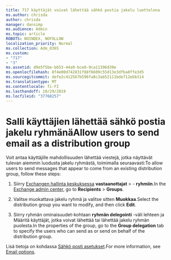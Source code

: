 ```yaml
---
title: 717 käyttäjät voivat lähettää sähkö postia jakelu luettelona
ms.author: chrisda
author: chrisda
manager: dansimp
ms.audience: Admin
ms.topic: article
ROBOTS: NOINDEX, NOFOLLOW
localization_priority: Normal
ms.collection: Adm_O365
ms.custom:
- "717"
- "3"
ms.assetid: d9e5f5be-b653-44a9-bce8-9ca11396d39e
ms.openlocfilehash: 8f4e00d742831f88f6609c55d13e3dfba8ffe3d5
ms.sourcegitcommit: defe2c412567b596fa8c3ab52111bde712ebb314
ms.translationtype: MT
ms.contentlocale: fi-FI
ms.lasthandoff: 10/29/2019
ms.locfileid: "37768257"
---
```

# <a name="allow-users-to-send-email-as-a-distribution-group"></a><span data-ttu-id="9bae0-102">Salli käyttäjien lähettää sähkö postia jakelu ryhmänä</span><span class="sxs-lookup"><span data-stu-id="9bae0-102">Allow users to send email as a distribution group</span></span>

<span data-ttu-id="9bae0-103">Voit antaa käyttäjille mahdollisuuden lähettää viestejä, jotka näyttävät tulevan aiemmin luodusta jakelu ryhmästä, toimimalla seuraavasti:</span><span class="sxs-lookup"><span data-stu-id="9bae0-103">To allow users to send messages that appear to come from an existing distribution group, follow these steps:</span></span>

1. <span data-ttu-id="9bae0-104">Siirry [Exchangen hallinta keskuksessa](https://outlook.office365.com/ecp/) **vastaanottajat** \> - **ryhmiin**.</span><span class="sxs-lookup"><span data-stu-id="9bae0-104">In the [Exchange admin center](https://outlook.office365.com/ecp/), go to **Recipients** \> **Groups**.</span></span>

2. <span data-ttu-id="9bae0-105">Valitse muokattava jakelu ryhmä ja valitse sitten **Muokkaa**.</span><span class="sxs-lookup"><span data-stu-id="9bae0-105">Select the distribution group you want to modify, and then click **Edit**.</span></span>

3. <span data-ttu-id="9bae0-106">Siirry ryhmän ominaisuudet-kohtaan **ryhmän delegointi** -väli lehteen ja Määritä käyttäjät, jotka voivat lähettää tai lähettää jakelu ryhmän puolesta.</span><span class="sxs-lookup"><span data-stu-id="9bae0-106">In the properties of the group, go to the **Group delegation** tab to specify the users who can send as or send on behalf of the distribution group.</span></span>

<span data-ttu-id="9bae0-107">Lisä tietoja on kohdassa [Sähkö posti asetukset](https://technet.microsoft.com/library/bb124513.aspx#groupdelegation).</span><span class="sxs-lookup"><span data-stu-id="9bae0-107">For more information, see [Email options](https://technet.microsoft.com/library/bb124513.aspx#groupdelegation).</span></span>
